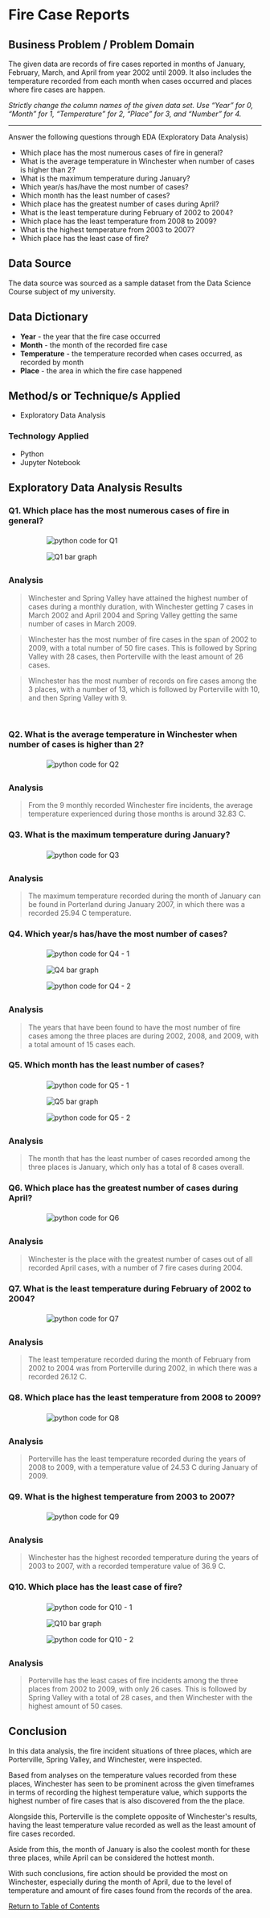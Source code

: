 <style type="text/css">
  img {
    display: block;
    padding: 5px; 
    margin: 5px auto;
    max-width: 70%;
  }
</style>

<h1> Fire Case Reports </h1>

<h2> Business Problem / Problem Domain </h2>

The given data are records of fire cases reported in months of January, February, March, and April from year 2002 until 2009. 
It also includes the temperature recorded from each month when cases occurred and places where fire cases are happen.

<i>Strictly change the column names of the given data set.  Use “Year” for 0, “Month” for 1, “Temperature” for 2, “Place” for 3, and “Number” for 4.</i>

<hr>

Answer the following questions through EDA (Exploratory Data Analysis)

<ul>
    <li>Which place has the most numerous cases of fire in general?</li>
    <li>What is the average temperature in Winchester when number of cases is higher than 2?</li>
    <li>What is the maximum temperature during January?</li>
    <li>Which year/s has/have the most number of cases?</li>
    <li>Which month has the least number of cases?</li>
    <li>Which place has the greatest number of cases during April?</li>
    <li>What is the least temperature during February of 2002 to 2004?</li>
    <li>Which place has the least temperature from 2008 to 2009?</li>
    <li>What is the highest temperature from 2003 to 2007?</li>
    <li>Which place has the least case of fire?</li>
</ul>

<h2> Data Source </h2>

The data source was sourced as a sample dataset from the Data Science Course subject of my university.

<h2> Data Dictionary </h2>
<ul>
  <li><strong>Year</strong> - the year that the fire case occurred</li>
  <li><strong>Month</strong> - the month of the recorded fire case</li>
  <li><strong>Temperature</strong> - the temperature recorded when cases occurred, as recorded by month</li>
  <li><strong>Place</strong> - the area in which the fire case happened</li>
</ul>

<h2> Method/s or Technique/s Applied </h2>

<ul>
  <li>Exploratory Data Analysis</li>
</ul>

<h3> Technology Applied </h3>

<ul>
  <li>Python</li>
  <li>Jupyter Notebook</li>
</ul>

<h2> Exploratory Data Analysis Results </h2>

<h3> Q1. Which place has the most numerous cases of fire in general? </h3>

<div>

<img src="figure_images\Q1_1.png" alt="python code for Q1">

<img src="figure_images\Q1_2.png" alt="Q1 bar graph">

</div>

<h3> Analysis </h3>

> Winchester and Spring Valley have attained the highest number of cases during a monthly duration, with Winchester getting 7 cases in March 2002 and April 2004 and Spring Valley getting the same number of cases in March 2009.

> Winchester has the most number of fire cases in the span of 2002 to 2009, with a total number of 50 fire cases. This is followed by Spring Valley with 28 cases, then Porterville with the least amount of 26 cases.

> Winchester has the most number of records on fire cases among the 3 places, with a number of 13, which is followed by Porterville with 10, and then Spring Valley with 9. 

<br>

<h3> Q2. What is the average temperature in Winchester when number of cases is higher than 2? </h3>

<img src="figure_images\Q2_1.png" alt="python code for Q2">

<h3> Analysis </h3>

> From the 9 monthly recorded Winchester fire incidents, the average temperature experienced during those months is around 32.83 C.

<h3> Q3. What is the maximum temperature during January? </h3>

<img src="figure_images\Q3_1.png" alt="python code for Q3">

<h3> Analysis </h3>

> The maximum temperature recorded during the month of January can be found in Porterland during January 2007, in which there was a recorded 25.94 C temperature.

<h3> Q4. Which year/s has/have the most number of cases? </h3>

<div>

<img src="figure_images\Q4_1.png" alt="python code for Q4 - 1">

<img src="figure_images\Q4_2.png" alt="Q4 bar graph">

<img src="figure_images\Q4_3.png" alt="python code for Q4 - 2">

</div>

<h3> Analysis </h3>

> The years that have been found to have the most number of fire cases among the three places are during 2002, 2008, and 2009, with a total amount of 15 cases each.

<h3> Q5. Which month has the least number of cases? </h3>

<div>

<img src="figure_images\Q5_1.png" alt="python code for Q5 - 1">

<img src="figure_images\Q5_2.png" alt="Q5 bar graph">

<img src="figure_images\Q5_3.png" alt="python code for Q5 - 2">

</div>

<h3> Analysis </h3>

> The month that has the least number of cases recorded among the three places is January, which only has a total of 8 cases overall.

<h3> Q6. Which place has the greatest number of cases during April? </h3>

<img src="figure_images\Q6_1.png" alt="python code for Q6">

<h3> Analysis </h3>

> Winchester is the place with the greatest number of cases out of all recorded April cases, with a number of 7 fire cases during 2004.

<h3> Q7. What is the least temperature during February of 2002 to 2004? </h3>

<img src="figure_images\Q7_1.png" alt="python code for Q7">

<h3> Analysis </h3>

> The least temperature recorded during the month of February from 2002 to 2004 was from Porterville during 2002, in which there was a recorded 26.12 C. 

<h3> Q8. Which place has the least temperature from 2008 to 2009? </h3>

<img src="figure_images\Q8_1.png" alt="python code for Q8">

<h3> Analysis </h3>

> Porterville has the least temperature recorded during the years of 2008 to 2009, with a temperature value of 24.53 C during January of 2009.

<h3> Q9. What is the highest temperature from 2003 to 2007? </h3>

<img src="figure_images\Q9_1.png" alt="python code for Q9">

<h3> Analysis </h3>

> Winchester has the highest recorded temperature during the years of 2003 to 2007, with a recorded temperature value of 36.9 C.

<h3> Q10. Which place has the least case of fire? </h3>

<div>

<img src="figure_images\Q10_1.png" alt="python code for Q10 - 1">

<img src="figure_images\Q10_2.png" alt="Q10 bar graph">

<img src="figure_images\Q10_3.png" alt="python code for Q10 - 2">

</div>

<h3> Analysis </h3>

> Porterville has the least cases of fire incidents among the three places from 2002 to 2009, with only 26 cases. This is followed by Spring Valley with a total of 28 cases, and then Winchester with the highest amount of 50 cases.

<h2> Conclusion </h2>

In this data analysis, the fire incident situations of three places, which are Porterville, Spring Valley, and Winchester, were inspected. 

Based from analyses on the temperature values recorded from these places, Winchester has seen to be prominent across the given timeframes in terms of recording the highest temperature value, which supports the highest number of fire cases that is also discovered from the the place. 

Alongside this, Porterville is the complete opposite of Winchester's results, having the least temperature value recorded as well as the least amount of fire cases recorded. 

Aside from this, the month of January is also the coolest month for these three places, while April can be considered the hottest month. 

With such conclusions, fire action should be provided the most on Winchester, especially during the month of April, due to the level of temperature and amount of fire cases found from the records of the area.

<nav>
<p><a href="https://github.com/vergaraac/Data-Portfolio/blob/main/README.md">Return to Table of Contents</a></p>
</nav>
